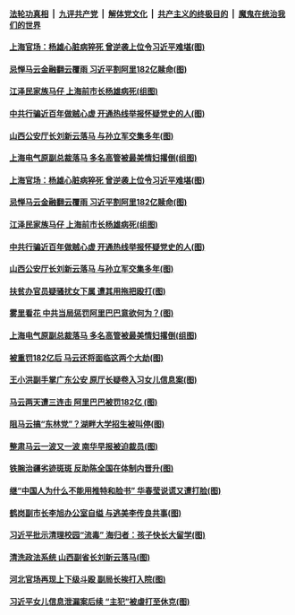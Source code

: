 

####  [法轮功真相](../../../../basic/blob/master/README.md?t=04130701) &nbsp;|&nbsp; [九评共产党](../../../../9ping.md/blob/master/README.md?t=04130701) &nbsp;|&nbsp; [解体党文化](../../../../jtdwh.md/blob/master/README.md?t=04130701)  &nbsp;|&nbsp; [共产主义的终极目的](../../../../gczydzjmd.md/blob/master/README.md?t=04130701) &nbsp;|&nbsp; [魔鬼在统治我们的世界](../../../../mgztzwmdsj.md/blob/master/README.md?t=04130701) 

#### [上海官场：杨雄心脏病猝死 曾逆袭上位令习近平难堪(图)](../pages/p2/968551.md?t=04130701) 

#### [忌惮马云金融翻云覆雨 习近平割阿里182亿赎命(图)](../pages/p2/968557.md?t=04130701) 

#### [江泽民家族马仔 上海前市长杨雄病死(组图)](../pages/p2/968492.md?t=04130701) 

#### [中共行骗近百年做贼心虚 开通热线举报怀疑党史的人(图)](../pages/p2/968480.md?t=04130701) 

#### [山西公安厅长刘新云落马 与孙立军交集多年(图)](../pages/p2/968477.md?t=04130701) 

#### [上海电气原副总裁落马 多名高管被最美情妇撂倒(组图)](../pages/p2/968407.md?t=04130701) 

#### [上海官场：杨雄心脏病猝死 曾逆袭上位令习近平难堪(图)](../pages/p2/968551.md?t=04130701) 

#### [忌惮马云金融翻云覆雨 习近平割阿里182亿赎命(图)](../pages/p2/968557.md?t=04130701) 

#### [江泽民家族马仔 上海前市长杨雄病死(组图)](../pages/p2/968492.md?t=04130701) 

#### [中共行骗近百年做贼心虚 开通热线举报怀疑党史的人(图)](../pages/p2/968480.md?t=04130701) 

#### [山西公安厅长刘新云落马 与孙立军交集多年(图)](../pages/p2/968477.md?t=04130701) 

#### [扶贫办官员疑骚扰女下属 遭其用拖把殴打(图)](../pages/p2/968491.md?t=04130701) 

#### [雾里看花 中共当局惩罚阿里巴巴意欲何为？(图)](../pages/p2/968486.md?t=04130701) 

#### [上海电气原副总裁落马 多名高管被最美情妇撂倒(组图)](../pages/p2/968407.md?t=04130701) 

#### [被重罚182亿后 马云还将面临这两个大劫(图)](../pages/p2/968422.md?t=04130701) 

#### [王小洪副手掌广东公安 原厅长疑卷入习女儿信息案(图)](../pages/p2/968391.md?t=04130701) 

#### [马云两天遭三连击 阿里巴巴被罚182亿 (图)](../pages/p2/968302.md?t=04130701) 

#### [阻马云搞“东林党”？湖畔大学招生被叫停(图)](../pages/p2/968285.md?t=04130701) 

#### [整肃马云一波又一波 南华早报被迫裁员(图)](../pages/p2/968292.md?t=04130701) 

#### [铁腕治疆劣迹斑斑 反助陈全国在体制内晋升(图)](../pages/p2/968293.md?t=04130701) 

#### [继“中国人为什么不能用推特和脸书” 华春莹说谎又遭打脸(图)](../pages/p2/968274.md?t=04130701) 

#### [鹤岗副市长李旭办公室自缢 与逃美李传良共事(图)](../pages/p2/968202.md?t=04130701) 

#### [习近平批示清理校园“流毒” 海归者：孩子快长大留学(图)](../pages/p2/968277.md?t=04130701) 

#### [清洗政法系统 山西副省长刘新云落马(图)](../pages/p2/968233.md?t=04130701) 

#### [河北官场再现上下级斗殴 副局长挨打入院(图)](../pages/p2/968183.md?t=04130701) 

#### [习近平女儿信息泄漏案后续 “主犯”被虐打至休克(图)](../pages/p2/968185.md?t=04130701) 

